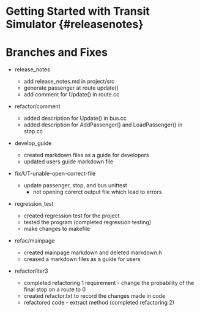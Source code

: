 Getting Started with Transit Simulator {#releasenotes}
===========
# Branches and Fixes
* release_notes
    * add release_notes.md in project/src
    * generate passenger at route update()
    * add comment for Update() in route.cc 

* refactor/comment
    * added description for Update() in bus.cc
    * added description for AddPassenger() and LoadPassenger() in stop.cc
    
* develop_guide
    * created markdown files as a guide for developers
    * updated users guide markdown file

* fix/UT-unable-open-correct-file 
    * update passenger, stop, and bus unittest
        * not opening corerct output file which lead to errors

* regression_test
    * created regression test for the project 
    * tested the program (completed regression testing)
    * make changes to makefile

* refac/mainpage
    * created mainpage markdown and deleted markdown.h
    * creased a markdown files as a guide for users

* refactor/iter3
    * completed refactoring 1 requirement - change the probability of the final stop on a route to 0
    * created refactor.txt to record the changes made in code
    * refactored code - extract method (completed refactoring 2)